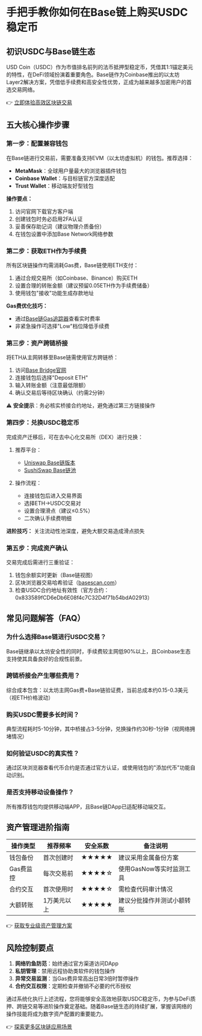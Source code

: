 # 手把手教你如何在Base链上购买USDC稳定币

## 初识USDC与Base链生态
USD Coin（USDC）作为市值排名前列的法币抵押型稳定币，凭借其1:1锚定美元的特性，在DeFi领域扮演着重要角色。Base链作为Coinbase推出的以太坊Layer2解决方案，凭借低手续费和高安全性优势，正成为越来越多加密用户的首选交易网络。

👉 [立即体验高效区块链交易](https://bit.ly/okx_welcome)

## 五大核心操作步骤

### 第一步：配置兼容钱包
在Base链进行交易前，需要准备支持EVM（以太坊虚拟机）的钱包。推荐选择：
- **MetaMask**：全球用户量最大的浏览器插件钱包
- **Coinbase Wallet**：与目标链官方深度适配
- **Trust Wallet**：移动端友好型钱包

**操作要点：**
1. 访问官网下载官方客户端
2. 创建钱包时务必启用2FA认证
3. 妥善保存助记词（建议物理介质备份）
4. 在钱包设置中添加Base Network网络参数

### 第二步：获取ETH作为手续费
所有区块链操作均需消耗Gas费，Base链使用ETH支付：
1. 通过合规交易所（如Coinbase、Binance）购买ETH
2. 设置合理的转账金额（建议预留0.05ETH作为手续费储备）
3. 使用钱包"接收"功能生成存款地址

**Gas费优化技巧：**
- 通过[Base链Gas追踪器](https://base.blockchair.com/)查看实时费率
- 非紧急操作可选择"Low"档位降低手续费

### 第三步：资产跨链桥接
将ETH从主网转移至Base链需使用官方跨链桥：
1. 访问[Base Bridge官网](https://bridge.base.org/)
2. 连接钱包后选择"Deposit ETH"
3. 输入转账金额（注意最低限额）
4. 确认交易后等待区块确认（约需2分钟）

⚠️ **安全提示**：务必核实桥接合约地址，避免通过第三方链接操作

### 第四步：兑换USDC稳定币
完成资产迁移后，可在去中心化交易所（DEX）进行兑换：
1. 推荐平台：
   - [Uniswap Base链版本](https://app.uniswap.org/)
   - [SushiSwap Base链池](https://www.sushi.com/)

2. 操作流程：
   - 连接钱包后进入交易界面
   - 选择ETH→USDC交易对
   - 设置合理滑点（建议≤0.5%）
   - 二次确认手续费明细

**进阶技巧：** 关注流动性池深度，避免大额交易造成滑点损失

### 第五步：完成资产确认
交易完成后需进行三重验证：
1. 钱包余额实时更新（Base链视图）
2. 区块浏览器交易哈希验证（[basescan.com](https://basescan.com/)）
3. 检查USDC合约地址有效性（官方合约：0x833589fCD6eDb6E08f4c7C32D4f71b54bdA02913）

## 常见问题解答（FAQ）

### 为什么选择Base链进行USDC交易？
Base链继承以太坊安全性的同时，手续费较主网低90%以上，且Coinbase生态支持使其具备良好的合规性前景。

### 跨链桥接会产生哪些费用？
综合成本包含：以太坊主网Gas费+Base链验证费，当前总成本约0.15-0.3美元（视ETH价格波动）

### 购买USDC需要多长时间？
典型流程耗时5-10分钟，其中桥接占3-5分钟，兑换操作约30秒-1分钟（视网络拥堵情况）

### 如何验证USDC的真实性？
通过区块浏览器查看代币合约是否通过官方认证，或使用钱包的"添加代币"功能自动识别。

### 是否支持移动设备操作？
所有推荐钱包均提供移动端APP，且Base链DApp已适配移动端交互。

## 资产管理进阶指南

| 操作类型       | 推荐频率    | 安全系数 | 备注说明                  |
|----------------|-------------|----------|---------------------------|
| 钱包备份       | 首次创建时  | ★★★★★    | 建议采用金属备份方案       |
| Gas费监控      | 每次交易前  | ★★★★☆    | 使用GasNow等实时监测工具   |
| 合约交互       | 首次使用时  | ★★★★☆    | 需检查代码审计情况         |
| 大额转账       | 1万美元以上 | ★★★★★    | 建议分批操作并测试小额转账 |

👉 [获取专业级资产管理方案](https://bit.ly/okx_welcome)

## 风险控制要点
1. **网络钓鱼防范**：始终通过官方渠道访问DApp
2. **私钥管理**：禁用远程协助类软件的钱包操作
3. **异常交易监测**：当Gas费异常高出日常3倍时暂停操作
4. **合约交互权限**：定期检查并撤销不必要的代币授权

通过系统化执行上述流程，您将能够安全高效地获取USDC稳定币，为参与DeFi质押、跨链交易等进阶操作奠定基础。随着Base链生态的持续扩展，掌握该网络的操作技能将成为数字资产配置的重要能力。

👉 [探索更多区块链应用场景](https://bit.ly/okx_welcome)